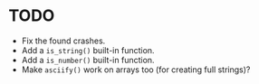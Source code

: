 # TODO

* Fix the found crashes.
* Add a `is_string()` built-in function.
* Add a `is_number()` built-in function.
* Make `asciify()` work on arrays too (for creating full strings)?

